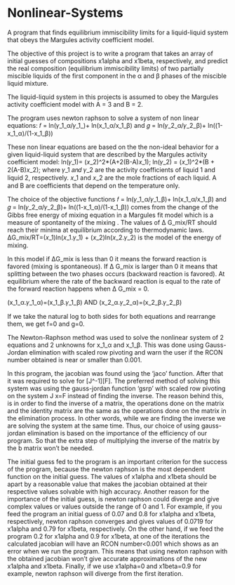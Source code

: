 # Nonlinear-Systems
A program that finds equilibrium immiscibility limits for a liquid-liquid system that obeys the Margules activity coefficient model.


The objective of this project is to write a program that takes an array of initial guesses of compositions x1alpha and x1beta, respectively, and predict the real composition (equilibrium immiscibility limits) of two partially miscible liquids of the first component in the α and β phases of the miscible liquid mixture.

The liquid-liquid system in this projects is assumed to obey the Margules activity coefficient model with A = 3 and B = 2.

The program uses newton raphson to solve a system of non linear equations: 
𝑓 = ln(𝛾_1_α/𝛾_1_)+ ln(x_1_α/x_1_β)
and 
𝑔 = ln(𝛾_2_α/𝛾_2_β)+ ln((1-x_1_α)/(1-x_1_β))

These non linear equations are based on the the non-ideal behavior for a given liquid-liquid system that are described by the Margules activity coefficient model:
ln(𝛾_1)= (𝑥_2)^2*(A+2(B-A)𝑥_1);
ln(𝛾_2) = (𝑥_1)^2*(B + 2(A-B)𝑥_2);
where 𝛾_1 𝑎𝑛𝑑 𝛾_2 are the activity coefficients of liquid 1 and liquid 2, respectively. 𝑥_1 and 𝑥_2 are the mole fractions of each liquid. A and B are coefficients that depend on the temperature only.

The choice of the objective functions 𝑓 = ln(𝛾_1_α/𝛾_1_β)+ ln(x_1_α/x_1_β) and 𝑔 = ln(𝛾_2_α/𝛾_2_β)+ ln((1-x_1_α)/(1-x_1_β)) comes from the change of the Gibbs free energy of mixing equation in a Margules fit model which is a measure of spontaneity of the mixing . The values of Δ G_mix/RT should reach their minima at equilibrium according to thermodynamic laws.
ΔG_mix/RT=(𝑥_1)ln(𝑥_1.𝛾_1) + (𝑥_2)ln(𝑥_2.𝛾_2) is the model of the energy of mixing.

In this model if ΔG_mix is less than 0 it means the forward reaction is favored (mixing is spontaneous). If Δ G_mix is larger than 0 it means that splitting between the two phases occurs (backward reaction is favored). At equilibrium where the rate of the backward reaction is equal to the rate of the forward reaction happens when Δ G_mix = 0.

(x_1_α.𝛾_1_α)=(x_1_β.𝛾_1_β) AND (x_2_α.𝛾_2_α)=(x_2_β.𝛾_2_β) 

If we take the natural log to both sides for both equations and rearrange them, we get f=0 and g=0.


The Newton-Raphson method was used to solve the nonlinear system of 2 equations and 2 unknowns for x_1_α and x_1_β. This was done using Gauss-Jordan elimination with scaled row pivoting and warn the user if the RCON number obtained is near or smaller than 0.001. 

In this program, the jacobian was found using the ‘jaco’ function. After that it was required to solve for [J^-1][F]. The preferred method of solving this system was using the gauss-jordan function ‘gsrp’ with scaled row pivoting on the system J x=F instead of finding the inverse. The reason behind this, is in order to find the inverse of a matrix, the operations done on the matrix and the identity matrix are the same as the operations done on the matrix in the elimination process. In other words, while we are finding the inverse we are solving the system at the same time. Thus, our choice of using gauss-jordan elimination is based on the importance of the efficiency of our program. So that the extra step of multiplying the inverse of the matrix by the b matrix won’t be needed.

The initial guess fed to the program is an important criterion for the success of the program, because the newton raphson is the most dependent function on the initial guess. The values of x1alpha and x1beta should be apart by a reasonable value that makes the jacobian obtained at their respective values solvable with high accuracy. Another reason for the importance of the initial guess, is newton raphson could diverge and give complex values or values outside the range of 0 and 1.
For example, if you feed the program an initial guess of 0.07 and 0.8 for x1alpha and x1beta, respectively, newton raphson converges and gives values of 0.0719 for x1alpha and 0.79 for x1beta, respectively.
On the other hand, if we feed the program 0.2 for x1alpha and 0.9 for x1beta, at one of the iterations the calculated jacobian will have an RCON number<0.001 which shows as an error when we run the program. This means that using newton raphson with the obtained jacobian won’t give accurate approximations of the new x1alpha and x1beta.
Finally, if we use x1alpha=0 and x1beta=0.9 for example, newton raphson will diverge from the first iteration.

